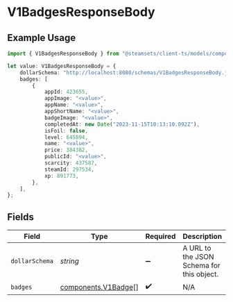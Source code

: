 # V1BadgesResponseBody

## Example Usage

```typescript
import { V1BadgesResponseBody } from "@steamsets/client-ts/models/components";

let value: V1BadgesResponseBody = {
    dollarSchema: "http://localhost:8080/schemas/V1BadgesResponseBody.json",
    badges: [
        {
            appId: 423655,
            appImage: "<value>",
            appName: "<value>",
            appShortName: "<value>",
            badgeImage: "<value>",
            completedAt: new Date("2023-11-15T10:13:10.092Z"),
            isFoil: false,
            level: 645894,
            name: "<value>",
            price: 384382,
            publicId: "<value>",
            scarcity: 437587,
            steamId: 297534,
            xp: 891773,
        },
    ],
};
```

## Fields

| Field                                                      | Type                                                       | Required                                                   | Description                                                | Example                                                    |
| ---------------------------------------------------------- | ---------------------------------------------------------- | ---------------------------------------------------------- | ---------------------------------------------------------- | ---------------------------------------------------------- |
| `dollarSchema`                                             | *string*                                                   | :heavy_minus_sign:                                         | A URL to the JSON Schema for this object.                  | http://localhost:8080/schemas/V1BadgesResponseBody.json    |
| `badges`                                                   | [components.V1Badge](../../models/components/v1badge.md)[] | :heavy_check_mark:                                         | N/A                                                        |                                                            |